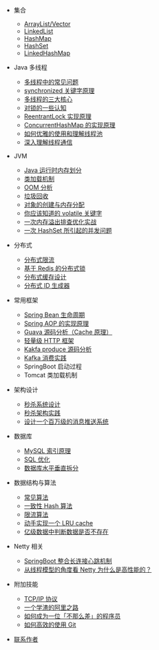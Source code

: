 - 集合

  - [ArrayList/Vector](collections/ArrayList.md)
  - [LinkedList](collections/LinkedList.md)
  - [HashMap](collections/HashMap.md)
  - [HashSet](collections/HashSet.md)
  - [LinkedHashMap](collections/LinkedHashMap.md)

- Java 多线程

  - [多线程中的常见问题](thread/Thread-common-problem.md)
  - [synchronized 关键字原理](thread/Synchronize.md)
  - [多线程的三大核心](thread/Threadcore.md)
  - [对锁的一些认知](thread/Java-lock.md)
  - [ReentrantLock 实现原理 ](thread/ReentrantLock.md)
  - [ConcurrentHashMap 的实现原理](thread/ConcurrentHashMap.md)
  - [如何优雅的使用和理解线程池](thread/ThreadPoolExecutor.md)
  - [深入理解线程通信](thread/thread-communication.md)

- JVM

  - [Java 运行时内存划分](jvm/MemoryAllocation.md)
  - [类加载机制](jvm/ClassLoad.md)
  - [OOM 分析](jvm/OOM-analysis.md)
  - [垃圾回收](jvm/GarbageCollection.md)
  - [对象的创建与内存分配](jvm/newObject.md)
  - [你应该知道的 volatile 关键字](jvm/volatile.md)
  - [一次内存溢出排查优化实战](jvm/OOM-Disruptor.md)
  - [一次 HashSet 所引起的并发问题](jvm/JVM-concurrent-HashSet-problem.md)

- 分布式

  - [分布式限流](distributed/Distributed-Limit.md)
  - [基于 Redis 的分布式锁](distributed/distributed-lock-redis.md)
  - [分布式缓存设计](distributed/Cache-design.md)
  - [分布式 ID 生成器](distributed/ID-generator.md)

- 常用框架

  - [Spring Bean 生命周期](frame/spring-bean-lifecycle.md)
  - [Spring AOP 的实现原理](frame/SpringAOP.md) 
  - [Guava 源码分析（Cache 原理）](frame/guava-cache.md)
  - [轻量级 HTTP 框架](frame/cicada.md)
  - [Kakfa produce 源码分析](frame/kafka-product.md)
  - [Kafka 消费实践](frame/kafka-consumer.md)
  - SpringBoot 启动过程
  - Tomcat 类加载机制

- 架构设计

  - [秒杀系统设计](architecture-design/Spike.md)
  - [秒杀架构实践](architecture-design/seconds-kill.md)
  - [设计一个百万级的消息推送系统](architecture-design/million-sms-push.md)

- 数据库

  - [MySQL 索引原理](db/MySQL-Index.md)
  - [SQL 优化](db/SQL-optimization.md)
  - [数据库水平垂直拆分](db/DB-split.md)

- 数据结构与算法

  - [常见算法](algorithm/common-algorithm.md)
  - [一致性 Hash 算法](algorithm/Consistent-Hash.md)
  - [限流算法](algorithm/Limiting.md)
  - [动手实现一个 LRU cache](algorithm/LRU-cache.md)
  - [亿级数据中判断数据是否不存在](algorithm/guava-bloom-filter.md)


- Netty 相关

  - [SpringBoot 整合长连接心跳机制](netty/Netty(1)TCP-Heartbeat.md)
  - [从线程模型的角度看 Netty 为什么是高性能的？](netty/Netty(2)Thread-model.md)

- 附加技能

  - [TCP/IP 协议](soft-skills/TCP-IP.md)
  - [一个学渣的阿里之路](soft-skills/Interview-experience.md)
  - [如何成为一位「不那么差」的程序员](soft-skills/how-to-be-developer.md)
  - [如何高效的使用 Git](soft-skills/how-to-use-git-efficiently.md)

- [联系作者](contactme.md)
